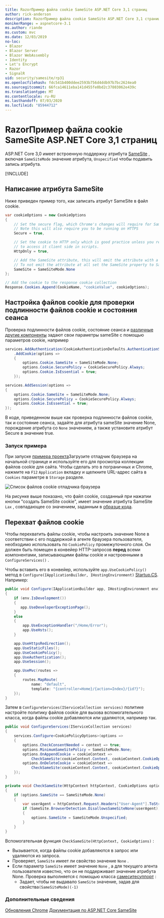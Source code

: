 ```yaml
---
title: RazorПример файла cookie SameSite ASP.NET Core 3,1 страниц
author: rick-anderson
description: RazorПример файла cookie SameSite ASP.NET Core 3,1 страниц
monikerRange: = aspnetcore-3.1
ms.author: riande
ms.custom: mvc
ms.date: 12/03/2019
no-loc:
- Blazor
- Blazor Server
- Blazor WebAssembly
- Identity
- Let's Encrypt
- Razor
- SignalR
uid: security/samesite/rp31
ms.openlocfilehash: fdc541b400ddee2593b756d4ddb97b7bc2624ea0
ms.sourcegitcommit: 66fca14611eba141d455fe0bd2c37803062e439c
ms.translationtype: MT
ms.contentlocale: ru-RU
ms.lasthandoff: 07/03/2020
ms.locfileid: "85944712"
---
```

# <a name="aspnet-core-31-razor-pages-samesite-cookie-sample"></a>RazorПример файла cookie SameSite ASP.NET Core 3,1 страниц

ASP.NET Core 3,0 имеет встроенную поддержку атрибута [SameSite](https://www.owasp.org/index.php/SameSite) , включая `SameSiteMode` значение атрибута, `Unspecified` чтобы подавить запись атрибута.

[!INCLUDE[](~/includes/SameSiteIdentity.md)]

## <a name="writing-the-samesite-attribute"></a><a name="sampleCode"></a>Написание атрибута SameSite

Ниже приведен пример того, как записать атрибут SameSite в файл cookie.

```c#
var cookieOptions = new CookieOptions
{
    // Set the secure flag, which Chrome's changes will require for SameSite none.
    // Note this will also require you to be running on HTTPS
    Secure = true,

    // Set the cookie to HTTP only which is good practice unless you really do need
    // to access it client side in scripts.
    HttpOnly = true,

    // Add the SameSite attribute, this will emit the attribute with a value of none.
    // To not emit the attribute at all set the SameSite property to SameSiteMode.Unspecified.
    SameSite = SameSiteMode.None
};

// Add the cookie to the response cookie collection
Response.Cookies.Append(CookieName, "cookieValue", cookieOptions);
```

## <a name="setting-cookie-authentication-and-session-state-cookies"></a>Настройка файлов cookie для проверки подлинности файлов cookie и состояния сеанса

Проверка подлинности файлов cookie, состояние сеанса и [различные другие компоненты](https://docs.microsoft.com/aspnet/core/security/samesite?view=aspnetcore-3.0) задают свои параметры sameSite с помощью параметров cookie, например

```c#
services.AddAuthentication(CookieAuthenticationDefaults.AuthenticationScheme)
    .AddCookie(options =>
    {
        options.Cookie.SameSite = SameSiteMode.None;
        options.Cookie.SecurePolicy = CookieSecurePolicy.Always;
        options.Cookie.IsEssential = true;
    });

services.AddSession(options =>
{
    options.Cookie.SameSite = SameSiteMode.None;
    options.Cookie.SecurePolicy = CookieSecurePolicy.Always;
    options.Cookie.IsEssential = true;
});
```

В коде, приведенном выше как проверка подлинности файлов cookie, так и состояние сеанса, задайте для атрибута sameSite значение None, порождение атрибута со `None` значением, а также установите атрибут Secure в значение true.

### <a name="run-the-sample"></a>Запуск примера

При запуске [примера проекта](https://github.com/blowdart/AspNetSameSiteSamples/tree/master/AspNetCore31RazorPages)Загрузите отладчик браузера на начальной странице и используйте его для просмотра коллекции файлов cookie для сайта. Чтобы сделать это в пограничных и Chrome, нажмите на `F12` `Application` вкладку и щелкните URL-адрес сайта в `Cookies` параметре в `Storage` разделе.

![Список файлов cookie отладчика браузера](BrowserDebugger.png)

На рисунке выше показано, что файл cookie, созданный при нажатии кнопки "создать SameSite cookie", имеет значение атрибута SameSite `Lax` , совпадающее со значением, заданным в [образце кода](#sampleCode).

## <a name="intercepting-cookies"></a><a name="interception"></a>Перехват файлов cookie

Чтобы перехватить файлы cookie, чтобы настроить значение None в соответствии с его поддержкой в агенте браузера пользователя, необходимо использовать по `CookiePolicy` промежуточного слоя. Он должен быть помещен в конвейер HTTP-запросов **перед** всеми компонентами, записывающими файлы cookie и настроенными в `ConfigureServices()` .

Чтобы вставить его в конвейер, используйте `app.UseCookiePolicy()` метод в `Configure(IApplicationBuilder, IHostingEnvironment)` [Startup.CS](https://github.com/blowdart/AspNetSameSiteSamples/blob/master/AspNetCore21MVC/Startup.cs). Например:

```c#
public void Configure(IApplicationBuilder app, IHostingEnvironment env)
{
    if (env.IsDevelopment())
    {
       app.UseDeveloperExceptionPage();
    }
    else
    {
        app.UseExceptionHandler("/Home/Error");
        app.UseHsts();
    }

    app.UseHttpsRedirection();
    app.UseStaticFiles();
    app.UseCookiePolicy();
    app.UseAuthentication();
    app.UseSession();

    app.UseMvc(routes =>
    {
        routes.MapRoute(
            name: "default",
            template: "{controller=Home}/{action=Index}/{id?}");
    });
}
```

Затем в `ConfigureServices(IServiceCollection services)` политике настройте политику файлов cookie для вызова вспомогательного класса, когда файлы cookie добавляются или удаляются, например так.

```c#
public void ConfigureServices(IServiceCollection services)
{
    services.Configure<CookiePolicyOptions>(options =>
    {
        options.CheckConsentNeeded = context => true;
        options.MinimumSameSitePolicy = SameSiteMode.None;
        options.OnAppendCookie = cookieContext =>
            CheckSameSite(cookieContext.Context, cookieContext.CookieOptions);
        options.OnDeleteCookie = cookieContext =>
            CheckSameSite(cookieContext.Context, cookieContext.CookieOptions);
    });
}

private void CheckSameSite(HttpContext httpContext, CookieOptions options)
{
    if (options.SameSite == SameSiteMode.None)
    {
        var userAgent = httpContext.Request.Headers["User-Agent"].ToString();
        if (SameSite.BrowserDetection.DisallowsSameSiteNone(userAgent))
        {
            options.SameSite = SameSiteMode.Unspecified;
        }
    }
}
```

Вспомогательная функция `CheckSameSite(HttpContext, CookieOptions)` :

* Вызывается, когда файлы cookie добавляются в запрос или удаляются из запроса.
* Проверяет, `SameSite` имеет ли свойство значение `None` .
* Если параметр `SameSite` имеет значение `None` , а для текущего агента пользователя известно, что он не поддерживает значение атрибута None. Проверка выполняется с помощью класса [самеситесуппорт](https://github.com/dotnet/AspNetCore.Docs/tree/master/aspnetcore/security/samesite/sample/snippets/SameSiteSupport.cs) :
  * Задает, чтобы не выдавало `SameSite` значение, задав для свойства`(SameSiteMode)(-1)`

### <a name="more-information"></a>Дополнительные сведения
 
[Обновления Chrome](https://www.chromium.org/updates/same-site) 
 [Документация по ASP.NET Core SameSite](xref:security/samesite)
